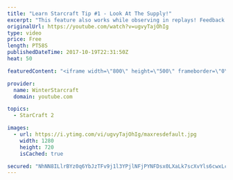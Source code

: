 ```yaml
---
title: "Learn Starcraft Tip #1 - Look At The Supply!"
excerpt: "This feature also works while observing in replays! Feedback and tip suggestions are appreciated :)"
originalUrl: https://youtube.com/watch?v=ugvyTajOhIg
type: video
price: Free
length: PT58S
publishedDateTime: 2017-10-19T22:31:50Z
heat: 50

featuredContent: "<iframe width=\"800\" height=\"500\" frameborder=\"0\" src=\"https://www.youtube.com/embed/ugvyTajOhIg\" allow=\"accelerometer; autoplay; encrypted-media; gyroscope; picture-in-picture\" allowfullscreen></iframe>"

provider:
  name: WinterStarcraft
  domain: youtube.com

topics:
  - StarCraft 2

images:
  - url: https://i.ytimg.com/vi/ugvyTajOhIg/maxresdefault.jpg
    width: 1280
    height: 720
    isCached: true

secured: "NhNN8ILlrBYz0q6YbJzTFv9j1l3YPjlNFjPYNFDsx0LXaLk7scXvYls6cwxLcEUjZwPFfBGOs0lpoxBvhHLnCN4rYLpuVaaIp+K7Ei95SlCLarzRP80t6UtDJxOyGvCC/TRdocsjKZQI99SMo7YsW60+BEV1GjO1dZ3a64SBuwcV9QhqcpSE2+myz2QITUFvd1PWrWsR82T2jUjOBKKqFM7i2Gvh6VFuue7PKbGFeuTmAnBk9BCicJFVB9wcX3o0NNrlJIUTCjL5qEUOaNCv8Hwnw2PBPV7uRnG3riJ483JoOES8/Irmes0evW5rmZ6VHxq9zyhJChwfFcnvvhqbiy3WT/VFHPN2NstgtorUhz5XsIsOu8UiFjqyF8r5eluZwt94GVozHUJCLE6h9RtzjyqP1BEx7bq92EDWUgcZVCM=;PlYYs8/aDCMWVkODvWZLZA=="
---
```


